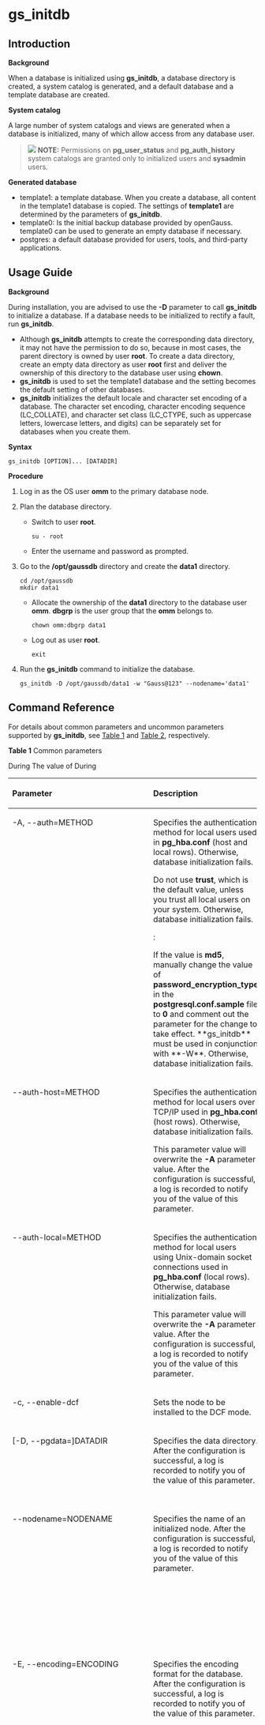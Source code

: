 # gs\_initdb<a name="ZH-CN_TOPIC_0249632240"></a>

## Introduction<a name="section7777368159"></a>

**Background**

When a database is initialized using **gs\_initdb**, a database directory is created, a system catalog is generated, and a default database and a template database are created.

**System catalog**

A large number of system catalogs and views are generated when a database is initialized, many of which allow access from any database user.

>![](public_sys-resources/icon-note.gif) **NOTE:** 
>Permissions on **pg\_user\_status** and **pg\_auth\_history** system catalogs are granted only to initialized users and **sysadmin** users.

**Generated database**

-   template1: a template database. When you create a database, all content in the template1 database is copied. The settings of **template1** are determined by the parameters of **gs\_initdb**.
-   template0: Is the initial backup database provided by openGauss. template0 can be used to generate an empty database if necessary.
-   postgres: a default database provided for users, tools, and third-party applications.

## Usage Guide <a name="section209951723181812"></a>

**Background**

During installation, you are advised to use the **-D** parameter to call **gs\_initdb** to initialize a database. If a database needs to be initialized to rectify a fault, run **gs\_initdb**.

-   Although **gs\_initdb** attempts to create the corresponding data directory, it may not have the permission to do so, because in most cases, the parent directory is owned by user **root**. To create a data directory, create an empty data directory as user **root** first and deliver the ownership of this directory to the database user using **chown**.
-   **gs\_initdb** is used to set the template1 database and the setting becomes the default setting of other databases.
-   **gs\_initdb** initializes the default locale and character set encoding of a database. The character set encoding, character encoding sequence \(LC\_COLLATE\), and character set class \(LC\_CTYPE, such as uppercase letters, lowercase letters, and digits\) can be separately set for databases when you create them.

**Syntax**

```
gs_initdb [OPTION]... [DATADIR]
```

**Procedure**

1.  Log in as the OS user **omm** to the primary database node.
2. Plan the database directory.
   - Switch to user **root**.

     ```
     su - root
     ```

   - Enter the username and password as prompted.

3.  Go to the **/opt/gaussdb** directory and create the **data1** directory.

    ```
    cd /opt/gaussdb
    mkdir data1
    ```

    - Allocate the ownership of the **data1** directory to the database user **omm**. **dbgrp** is the user group that the **omm** belongs to.

      ```
      chown omm:dbgrp data1
      ```

    - Log out as user **root**.

      ```
      exit
      ```

4.  Run the **gs\_initdb** command to initialize the database.

    ```
    gs_initdb -D /opt/gaussdb/data1 -w "Gauss@123" --nodename='data1'
    ```




## Command Reference<a name="section01341136122018"></a>

For details about common parameters and uncommon parameters supported by **gs\_initdb**, see [Table 1](#en-us_topic_0237152414_en-us_topic_0059778168_t7527cd2e8e304b64bec55dcd38b701bb) and [Table 2](#en-us_topic_0237152414_en-us_topic_0059778168_t2f464cb1775044808eceb29e25d6d37f), respectively.

**Table 1** Common parameters

<a name="zh-cn_topic_0237152414_zh-cn_topic_0059778168_t7527cd2e8e304b64bec55dcd38b701bb"></a>

<table><thead align="left"><tr id="en-us_topic_0287276015_en-us_topic_0237152414_en-us_topic_0059778168_rb04ed4dbb2024e91814fe29c62058a1e"><th class="cellrowborder" valign="top" width="23.76%" id="mcps1.2.4.1.1"><p id="en-us_topic_0287276015_en-us_topic_0237152414_en-us_topic_0059778168_abb1d0e137f344644873d231722922745"><a name="en-us_topic_0287276015_en-us_topic_0237152414_en-us_topic_0059778168_abb1d0e137f344644873d231722922745"></a><a name="en-us_topic_0287276015_en-us_topic_0237152414_en-us_topic_0059778168_abb1d0e137f344644873d231722922745"></a>Parameter</p>
</th>
<th class="cellrowborder" valign="top" width="32.6%" id="mcps1.2.4.1.2"><p id="en-us_topic_0287276015_en-us_topic_0237152414_en-us_topic_0059778168_a2a756e3c53094c5ea62729be1496108e"><a name="en-us_topic_0287276015_en-us_topic_0237152414_en-us_topic_0059778168_a2a756e3c53094c5ea62729be1496108e"></a><a name="en-us_topic_0287276015_en-us_topic_0237152414_en-us_topic_0059778168_a2a756e3c53094c5ea62729be1496108e"></a>Description</p>
</th>
<th class="cellrowborder" valign="top" width="43.64%" id="mcps1.2.4.1.3"><p id="en-us_topic_0287276015_en-us_topic_0237152414_en-us_topic_0059778168_ab80eddf3dfec41808d7b2abeeb2768f7"><a name="en-us_topic_0287276015_en-us_topic_0237152414_en-us_topic_0059778168_ab80eddf3dfec41808d7b2abeeb2768f7"></a><a name="en-us_topic_0287276015_en-us_topic_0237152414_en-us_topic_0059778168_ab80eddf3dfec41808d7b2abeeb2768f7"></a>Value Range</p>
</th>
</tr>
</thead>
<tbody><tr id="en-us_topic_0287276015_en-us_topic_0237152414_en-us_topic_0059778168_rd179fba4db404defa826417a64d12321"><td class="cellrowborder" valign="top" width="23.76%" headers="mcps1.2.4.1.1 "><p id="en-us_topic_0287276015_en-us_topic_0237152414_en-us_topic_0059778168_a3cb75dc19ee843408dc2738c6fbdacf5"><a name="en-us_topic_0287276015_en-us_topic_0237152414_en-us_topic_0059778168_a3cb75dc19ee843408dc2738c6fbdacf5"></a><a name="en-us_topic_0287276015_en-us_topic_0237152414_en-us_topic_0059778168_a3cb75dc19ee843408dc2738c6fbdacf5"></a>-A, --auth=METHOD</p>
</td>
<td class="cellrowborder" valign="top" width="32.6%" headers="mcps1.2.4.1.2 "><p id="en-us_topic_0287276015_en-us_topic_0237152414_en-us_topic_0059778168_a860229dc5c08407d8732a736dd68009a"><a name="en-us_topic_0287276015_en-us_topic_0237152414_en-us_topic_0059778168_a860229dc5c08407d8732a736dd68009a"></a><a name="en-us_topic_0287276015_en-us_topic_0237152414_en-us_topic_0059778168_a860229dc5c08407d8732a736dd68009a"></a>Specifies the authentication method for local users used in <strong>pg_hba.conf</strong> (host and local rows). Otherwise, database initialization fails.</p>
<p id="en-us_topic_0287276015_en-us_topic_0237152414_en-us_topic_0059778168_a54020ab85c9b4a19b224c6ebb322f0fd"><a name="en-us_topic_0287276015_en-us_topic_0237152414_en-us_topic_0059778168_a54020ab85c9b4a19b224c6ebb322f0fd"></a><a name="en-us_topic_0287276015_en-us_topic_0237152414_en-us_topic_0059778168_a54020ab85c9b4a19b224c6ebb322f0fd"></a>Do not use <strong>trust</strong>, which is the default value, unless you trust all local users on your system. Otherwise, database initialization fails.</p>
<p id="en-us_topic_0287276015_p17236103166"><a name="en-us_topic_0287276015_p17236103166"></a><a name="en-us_topic_0287276015_p17236103166"></a></p>
<div class="notice" id="en-us_topic_0287276015_note20723141012164"><a name="en-us_topic_0287276015_note20723141012164"></a><a name="en-us_topic_0287276015_note20723141012164"></a><span class="noticetitle">: </span><div class="noticebody"><p id="en-us_topic_0287276015_p172361051616"><a name="en-us_topic_0287276015_p172361051616"></a><a name="en-us_topic_0287276015_p172361051616"></a>If the value is <strong>md5</strong>, manually change the value of <strong>password_encryption_type</strong> in the <strong>postgresql.conf.sample</strong> file to <strong>0</strong> and comment out the parameter for the change to take effect. **gs_initdb** must be used in conjunction with **-W**. Otherwise, database initialization fails.</p>
</div></div>
<p id="en-us_topic_0287276015_p128419701615"><a name="en-us_topic_0287276015_p128419701615"></a><a name="en-us_topic_0287276015_p128419701615"></a></p>
</td>
<td class="cellrowborder" valign="top" width="43.64%" headers="mcps1.2.4.1.3 "><p id="en-us_topic_0287276015_en-us_topic_0237152414_en-us_topic_0059778168_a63ab922337dd4d04aeeccf564ba3d5c9"><a name="en-us_topic_0287276015_en-us_topic_0237152414_en-us_topic_0059778168_a63ab922337dd4d04aeeccf564ba3d5c9"></a><a name="en-us_topic_0287276015_en-us_topic_0237152414_en-us_topic_0059778168_a63ab922337dd4d04aeeccf564ba3d5c9"></a>Values of <strong id="b1989583419355"><a name="b1989583419355"></a><a name="b1989583419355"></a>METHOD</strong>:</p>
<a name="en-us_topic_0287276015_en-us_topic_0237152414_en-us_topic_0059778168_uc88578ae236a4c23901b34032feecabd"></a><a name="en-us_topic_0287276015_en-us_topic_0237152414_en-us_topic_0059778168_uc88578ae236a4c23901b34032feecabd"></a><ul id="en-us_topic_0287276015_en-us_topic_0237152414_en-us_topic_0059778168_uc88578ae236a4c23901b34032feecabd"><li><strong id="b8729203613566"><a name="b8729203613566"></a><a name="b8729203613566"></a>trust</strong></li><li><strong id="b09521439125616"><a name="b09521439125616"></a><a name="b09521439125616"></a>reject</strong></li><li><strong id="b417544019355"><a name="b417544019355"></a><a name="b417544019355"></a>md5</strong> (an insecure algorithm, used for compatibility with earlier versions)</li><li><strong id="b2761134575610"><a name="b2761134575610"></a><a name="b2761134575610"></a>sha256</strong></li><li><strong id="b8347649105611"><a name="b8347649105611"></a><a name="b8347649105611"></a>sm3</strong></li></ul>
<p id="en-us_topic_0287276015_en-us_topic_0237152414_en-us_topic_0059778168_ad4b8bf2ccd58490788bcf20d798a6b8d"><a name="en-us_topic_0287276015_en-us_topic_0237152414_en-us_topic_0059778168_ad4b8bf2ccd58490788bcf20d798a6b8d"></a><a name="en-us_topic_0287276015_en-us_topic_0237152414_en-us_topic_0059778168_ad4b8bf2ccd58490788bcf20d798a6b8d"></a>Default value: <strong id="b1816124312353"><a name="b1816124312353"></a><a name="b1816124312353"></a>trust</strong></p>
</td>
</tr>
<tr id="en-us_topic_0287276015_en-us_topic_0237152414_en-us_topic_0059778168_rf73b734c009149788c82b8aa398ac4af"><td class="cellrowborder" valign="top" width="23.76%" headers="mcps1.2.4.1.1 "><p id="en-us_topic_0287276015_en-us_topic_0237152414_en-us_topic_0059778168_af47c563f101c4cea8910db7f73abd15a"><a name="en-us_topic_0287276015_en-us_topic_0237152414_en-us_topic_0059778168_af47c563f101c4cea8910db7f73abd15a"></a><a name="en-us_topic_0287276015_en-us_topic_0237152414_en-us_topic_0059778168_af47c563f101c4cea8910db7f73abd15a"></a>--auth-host=METHOD</p>
</td>
<td class="cellrowborder" valign="top" width="32.6%" headers="mcps1.2.4.1.2 "><p id="en-us_topic_0287276015_en-us_topic_0237152414_en-us_topic_0059778168_ab7ee914f7d5b4ee2ae3788836f4a9ba2"><a name="en-us_topic_0287276015_en-us_topic_0237152414_en-us_topic_0059778168_ab7ee914f7d5b4ee2ae3788836f4a9ba2"></a><a name="en-us_topic_0287276015_en-us_topic_0237152414_en-us_topic_0059778168_ab7ee914f7d5b4ee2ae3788836f4a9ba2"></a>Specifies the authentication method for local users over TCP/IP used in <strong>pg_hba.conf</strong> (host rows). Otherwise, database initialization fails.</p>
<p id="en-us_topic_0287276015_en-us_topic_0237152414_en-us_topic_0059778168_ac3bf14491ea44e3787b2ea25eaac0aa5"><a name="en-us_topic_0287276015_en-us_topic_0237152414_en-us_topic_0059778168_ac3bf14491ea44e3787b2ea25eaac0aa5"></a><a name="en-us_topic_0287276015_en-us_topic_0237152414_en-us_topic_0059778168_ac3bf14491ea44e3787b2ea25eaac0aa5"></a>This parameter value will overwrite the <strong>-A</strong> parameter value. After the configuration is successful, a log is recorded to notify you of the value of this parameter.</p>
</td>
<td class="cellrowborder" valign="top" width="43.64%" headers="mcps1.2.4.1.3 "><p id="en-us_topic_0287276015_en-us_topic_0237152414_en-us_topic_0059778168_adf75e663ccd74766a057c833066b5ecc"><a name="en-us_topic_0287276015_en-us_topic_0237152414_en-us_topic_0059778168_adf75e663ccd74766a057c833066b5ecc"></a><a name="en-us_topic_0287276015_en-us_topic_0237152414_en-us_topic_0059778168_adf75e663ccd74766a057c833066b5ecc"></a>Values of <strong id="b13146538351"><a name="b13146538351"></a><a name="b13146538351"></a>METHOD</strong>:</p>
<a name="en-us_topic_0287276015_en-us_topic_0237152414_en-us_topic_0059778168_ua0bc882ad25b4c30889bd8beb2df1684"></a><a name="en-us_topic_0287276015_en-us_topic_0237152414_en-us_topic_0059778168_ua0bc882ad25b4c30889bd8beb2df1684"></a><ul id="en-us_topic_0287276015_en-us_topic_0237152414_en-us_topic_0059778168_ua0bc882ad25b4c30889bd8beb2df1684"><li><strong id="b4296837175619"><a name="b4296837175619"></a><a name="b4296837175619"></a>trust</strong></li><li><strong id="b2268134015617"><a name="b2268134015617"></a><a name="b2268134015617"></a>reject</strong></li><li><strong id="b014475463511"><a name="b014475463511"></a><a name="b014475463511"></a>md5</strong> (an insecure algorithm, used for compatibility with earlier versions)</li><li><strong id="b187561041135711"><a name="b187561041135711"></a><a name="b187561041135711"></a>sha256</strong></li><li><strong id="b10544194918569"><a name="b10544194918569"></a><a name="b10544194918569"></a>sm3</strong></li></ul>
<p id="en-us_topic_0287276015_en-us_topic_0237152414_en-us_topic_0059778168_abd57e40a917448c2b7edd44975429a92"><a name="en-us_topic_0287276015_en-us_topic_0237152414_en-us_topic_0059778168_abd57e40a917448c2b7edd44975429a92"></a><a name="en-us_topic_0287276015_en-us_topic_0237152414_en-us_topic_0059778168_abd57e40a917448c2b7edd44975429a92"></a>Default value: <strong id="b151018544355"><a name="b151018544355"></a><a name="b151018544355"></a>trust</strong></p>
</td>
</tr>
<tr id="en-us_topic_0287276015_en-us_topic_0237152414_en-us_topic_0059778168_r68a0e327cb7d4bc996dc484686062273"><td class="cellrowborder" valign="top" width="23.76%" headers="mcps1.2.4.1.1 "><p id="en-us_topic_0287276015_en-us_topic_0237152414_en-us_topic_0059778168_a40e2990b520b4b2f8e7844de42a774b6"><a name="en-us_topic_0287276015_en-us_topic_0237152414_en-us_topic_0059778168_a40e2990b520b4b2f8e7844de42a774b6"></a><a name="en-us_topic_0287276015_en-us_topic_0237152414_en-us_topic_0059778168_a40e2990b520b4b2f8e7844de42a774b6"></a>--auth-local=METHOD</p>
</td>
<td class="cellrowborder" valign="top" width="32.6%" headers="mcps1.2.4.1.2 "><p id="en-us_topic_0287276015_en-us_topic_0237152414_en-us_topic_0059778168_af4e8d27f91c04a82b20477d9cf1c7437"><a name="en-us_topic_0287276015_en-us_topic_0237152414_en-us_topic_0059778168_af4e8d27f91c04a82b20477d9cf1c7437"></a><a name="en-us_topic_0287276015_en-us_topic_0237152414_en-us_topic_0059778168_af4e8d27f91c04a82b20477d9cf1c7437"></a>Specifies the authentication method for local users using Unix-domain socket connections used in <strong>pg_hba.conf</strong> (local rows). Otherwise, database initialization fails.</p>
<p id="en-us_topic_0287276015_en-us_topic_0237152414_en-us_topic_0059778168_a51a82f8aca384c1cb239459acc286af3"><a name="en-us_topic_0287276015_en-us_topic_0237152414_en-us_topic_0059778168_a51a82f8aca384c1cb239459acc286af3"></a><a name="en-us_topic_0287276015_en-us_topic_0237152414_en-us_topic_0059778168_a51a82f8aca384c1cb239459acc286af3"></a>This parameter value will overwrite the <strong>-A</strong> parameter value. After the configuration is successful, a log is recorded to notify you of the value of this parameter.</p>
</td>
<td class="cellrowborder" valign="top" width="43.64%" headers="mcps1.2.4.1.3 "><p id="en-us_topic_0287276015_en-us_topic_0237152414_en-us_topic_0059778168_a66742067d6074ae1b1e4f9dcf9c991ef"><a name="en-us_topic_0287276015_en-us_topic_0237152414_en-us_topic_0059778168_a66742067d6074ae1b1e4f9dcf9c991ef"></a><a name="en-us_topic_0287276015_en-us_topic_0237152414_en-us_topic_0059778168_a66742067d6074ae1b1e4f9dcf9c991ef"></a>Values of <strong id="b168720815369"><a name="b168720815369"></a><a name="b168720815369"></a>METHOD</strong>:</p>
<a name="en-us_topic_0287276015_en-us_topic_0237152414_en-us_topic_0059778168_ua8f41201ecce4a38838612396d037513"></a><a name="en-us_topic_0287276015_en-us_topic_0237152414_en-us_topic_0059778168_ua8f41201ecce4a38838612396d037513"></a><ul id="en-us_topic_0287276015_en-us_topic_0237152414_en-us_topic_0059778168_ua8f41201ecce4a38838612396d037513"><li><strong id="b32981337125620"><a name="b32981337125620"></a><a name="b32981337125620"></a>trust</strong></li><li><strong id="b227074055614"><a name="b227074055614"></a><a name="b227074055614"></a>reject</strong></li><li><strong id="b5889148193619"><a name="b5889148193619"></a><a name="b5889148193619"></a>md5</strong> (an insecure algorithm, used for compatibility with earlier versions)</li><li><strong id="b695543612570"><a name="b695543612570"></a><a name="b695543612570"></a>sha256</strong></li><li><strong id="b85469492568"><a name="b85469492568"></a><a name="b85469492568"></a>sm3</strong></li><li><strong id="b1570101610493"><a name="b1570101610493"></a><a name="b1570101610493"></a>peer</strong> (only for the local mode)</li></ul>
<p id="en-us_topic_0287276015_en-us_topic_0237152414_en-us_topic_0059778168_en-us_topic_0058968084_p338903114578"><a name="en-us_topic_0287276015_en-us_topic_0237152414_en-us_topic_0059778168_en-us_topic_0058968084_p338903114578"></a><a name="en-us_topic_0287276015_en-us_topic_0237152414_en-us_topic_0059778168_en-us_topic_0058968084_p338903114578"></a>Default value: <strong id="b67616923615"><a name="b67616923615"></a><a name="b67616923615"></a>trust</strong></p>
</td>
</tr>
<tr id="row12539171811324"><td class="cellrowborder" valign="top" width="23.76%" headers="mcps1.2.4.1.1 "><p id="p15540141819327"><a name="p15540141819327"></a><a name="p15540141819327"></a>-c, --enable-dcf</p>
</td>
<td class="cellrowborder" valign="top" width="32.6%" headers="mcps1.2.4.1.2 "><p id="p165409187329"><a name="p165409187329"></a><a name="p165409187329"></a>Sets the node to be installed to the DCF mode.</p>
</td>
<td class="cellrowborder" valign="top" width="43.64%" headers="mcps1.2.4.1.3 "><p id="p95401218173213"><a name="p95401218173213"></a><a name="p95401218173213"></a>-</p>
</td>
</tr>
<tr id="en-us_topic_0287276015_en-us_topic_0237152414_en-us_topic_0059778168_r47ed009556a04eaf93f25efafa434b48"><td class="cellrowborder" valign="top" width="23.76%" headers="mcps1.2.4.1.1 "><p id="en-us_topic_0287276015_en-us_topic_0237152414_en-us_topic_0059778168_ad674234b3ed54669ae4422ab93b53b7f"><a name="en-us_topic_0287276015_en-us_topic_0237152414_en-us_topic_0059778168_ad674234b3ed54669ae4422ab93b53b7f"></a><a name="en-us_topic_0287276015_en-us_topic_0237152414_en-us_topic_0059778168_ad674234b3ed54669ae4422ab93b53b7f"></a>[-D, --pgdata=]DATADIR</p>
</td>
<td class="cellrowborder" valign="top" width="32.6%" headers="mcps1.2.4.1.2 "><p id="en-us_topic_0287276015_en-us_topic_0237152414_en-us_topic_0059778168_a05e68f440cd848f5b234c12269b9a336"><a name="en-us_topic_0287276015_en-us_topic_0237152414_en-us_topic_0059778168_a05e68f440cd848f5b234c12269b9a336"></a><a name="en-us_topic_0287276015_en-us_topic_0237152414_en-us_topic_0059778168_a05e68f440cd848f5b234c12269b9a336"></a>Specifies the data directory. After the configuration is successful, a log is recorded to notify you of the value of this parameter.</p>
</td>
<td class="cellrowborder" valign="top" width="43.64%" headers="mcps1.2.4.1.3 "><p id="p5957111312109"><a name="p5957111312109"></a><a name="p5957111312109"></a>Set <strong>DATADIR</strong> as required. The value cannot contain the following characters: | ; &amp; $ &lt; &gt; ` \\ ! After the configuration is successful, a log is recorded to notify you of the value of this parameter.</p>
</td>
</tr>
<tr id="en-us_topic_0287276015_row7206193362114"><td class="cellrowborder" valign="top" width="23.76%" headers="mcps1.2.4.1.1 "><p id="en-us_topic_0287276015_en-us_topic_0237152414_en-us_topic_0059778168_en-us_topic_0058968084_p163219612615"><a name="en-us_topic_0287276015_en-us_topic_0237152414_en-us_topic_0059778168_en-us_topic_0058968084_p163219612615"></a><a name="en-us_topic_0287276015_en-us_topic_0237152414_en-us_topic_0059778168_en-us_topic_0058968084_p163219612615"></a>--nodename=NODENAME</p>
</td>
<td class="cellrowborder" valign="top" width="32.6%" headers="mcps1.2.4.1.2 "><p id="en-us_topic_0287276015_en-us_topic_0237152414_en-us_topic_0059778168_afa4fd3ea63b44774b96814d9e7d5c33a"><a name="en-us_topic_0287276015_en-us_topic_0237152414_en-us_topic_0059778168_afa4fd3ea63b44774b96814d9e7d5c33a"></a><a name="en-us_topic_0287276015_en-us_topic_0237152414_en-us_topic_0059778168_afa4fd3ea63b44774b96814d9e7d5c33a"></a>Specifies the name of an initialized node. After the configuration is successful, a log is recorded to notify you of the value of this parameter.</p>
</td>
<td class="cellrowborder" valign="top" width="43.64%" headers="mcps1.2.4.1.3 "><p id="en-us_topic_0287276015_p39322419302"><a name="en-us_topic_0287276015_p39322419302"></a><a name="en-us_topic_0287276015_p39322419302"></a>The naming rules for nodes are as follows:</p>
<a name="en-us_topic_0287276015_ul0976124733118"></a><a name="en-us_topic_0287276015_ul0976124733118"></a><ul id="en-us_topic_0287276015_ul0976124733118"><li>The node name can only be lowercase letters (a-z), underscores (_), number signs (#), and digits (0-9).</li><li>The node name must start with a lowercase letter (a-z) or underscore (_). </li><li>The node name cannot be empty and can contain a maximum of 64 characters.</li></ul>
</td>
</tr>
<tr id="en-us_topic_0287276015_row1020519334218"><td class="cellrowborder" valign="top" width="23.76%" headers="mcps1.2.4.1.1 "><p id="en-us_topic_0287276015_en-us_topic_0237152414_en-us_topic_0059778168_abe6235a1ec1a41bdbe8b52c706ea8d94"><a name="en-us_topic_0287276015_en-us_topic_0237152414_en-us_topic_0059778168_abe6235a1ec1a41bdbe8b52c706ea8d94"></a><a name="en-us_topic_0287276015_en-us_topic_0237152414_en-us_topic_0059778168_abe6235a1ec1a41bdbe8b52c706ea8d94"></a>-E, --encoding=ENCODING</p>
</td>
<td class="cellrowborder" valign="top" width="32.6%" headers="mcps1.2.4.1.2 "><p id="en-us_topic_0287276015_en-us_topic_0237152414_en-us_topic_0059778168_en-us_topic_0058968084_p825108314042"><a name="en-us_topic_0287276015_en-us_topic_0237152414_en-us_topic_0059778168_en-us_topic_0058968084_p825108314042"></a><a name="en-us_topic_0287276015_en-us_topic_0237152414_en-us_topic_0059778168_en-us_topic_0058968084_p825108314042"></a>Specifies the encoding format for the database. After the configuration is successful, a log is recorded to notify you of the value of this parameter.</p>
</td>
<td class="cellrowborder" valign="top" width="43.64%" headers="mcps1.2.4.1.3 "><a name="en-us_topic_0287276015_en-us_topic_0237152414_en-us_topic_0059778168_en-us_topic_0058968084_ul47919015168"></a><a name="en-us_topic_0287276015_en-us_topic_0237152414_en-us_topic_0059778168_en-us_topic_0058968084_ul47919015168"></a><ul id="en-us_topic_0287276015_en-us_topic_0237152414_en-us_topic_0059778168_en-us_topic_0058968084_ul47919015168"><li>If this parameter is specified, the <strong id="b8771142235015"><a name="b8771142235015"></a><a name="b8771142235015"></a>--locale</strong> option must be added to specify the locale that supports the encoding format. If the <strong id="b2827305502"><a name="b2827305502"></a><a name="b2827305502"></a>--locale</strong> option is not added, the system default locale is used. If the encoding format in the system default locale is inconsistent with the encoding format specified in this parameter, the database initialization failed.</li><li>If this parameter is not specified, the encoding format of the system default locale is used. You can run the following <strong>locale</strong> commands to view the default locale and its encoding format:<pre class="screen" id="en-us_topic_0287276015_en-us_topic_0237152414_en-us_topic_0059778168_s240f6735fde74db2a6ca95d0a9624015"><a name="en-us_topic_0287276015_en-us_topic_0237152414_en-us_topic_0059778168_s240f6735fde74db2a6ca95d0a9624015"></a><a name="en-us_topic_0287276015_en-us_topic_0237152414_en-us_topic_0059778168_s240f6735fde74db2a6ca95d0a9624015"></a><span id="en-us_topic_0287276015_en-us_topic_0237152414_text493110181653"><a name="en-us_topic_0287276015_en-us_topic_0237152414_text493110181653"></a><a name="en-us_topic_0287276015_en-us_topic_0237152414_text493110181653"></a>omm</span>@linux:<font style="font-size:8pt" Face="Courier New" >~</font>&gt; locale|grep LC_CTYPE
LC_CTYPE="en_US.UTF-8"
</pre>
<p id="p18471730184413"><a name="p18471730184413"></a><a name="p18471730184413"></a><strong>UTF-8</strong> indicates the encoding format of the system default locale. Otherwise, database initialization fails.</p>
</li><li>The value cannot contain the following characters: | ; &amp; $ &lt; &gt; ` \\ !</li></ul>
</td>
</tr>
<tr id="en-us_topic_0287276015_row1220518333214"><td class="cellrowborder" valign="top" width="23.76%" headers="mcps1.2.4.1.1 "><p id="en-us_topic_0287276015_en-us_topic_0237152414_en-us_topic_0059778168_a4116cde05e05427daf2a46774bb81de8"><a name="en-us_topic_0287276015_en-us_topic_0237152414_en-us_topic_0059778168_a4116cde05e05427daf2a46774bb81de8"></a><a name="en-us_topic_0287276015_en-us_topic_0237152414_en-us_topic_0059778168_a4116cde05e05427daf2a46774bb81de8"></a>--locale=LOCALE</p>
</td>
<td class="cellrowborder" valign="top" width="32.6%" headers="mcps1.2.4.1.2 "><p id="en-us_topic_0287276015_en-us_topic_0237152414_en-us_topic_0059778168_ae62cadd0b34546d8bcc2c36dfb24ec10"><a name="en-us_topic_0287276015_en-us_topic_0237152414_en-us_topic_0059778168_ae62cadd0b34546d8bcc2c36dfb24ec10"></a><a name="en-us_topic_0287276015_en-us_topic_0237152414_en-us_topic_0059778168_ae62cadd0b34546d8bcc2c36dfb24ec10"></a>Sets the default locale for the new database. You can run the <strong>locale -a</strong> command to view available locales, for example, zh_CN.gbk. If you do not want to specify a locale, set the parameter to <strong>C</strong>. Otherwise, database initialization fails.</p>
<div class="notice" id="en-us_topic_0287276015_en-us_topic_0237152414_en-us_topic_0059778168_n68804385e7ce4f0ba5d88a03ae2e4c73"><a name="en-us_topic_0287276015_en-us_topic_0237152414_en-us_topic_0059778168_n68804385e7ce4f0ba5d88a03ae2e4c73"></a><a name="en-us_topic_0287276015_en-us_topic_0237152414_en-us_topic_0059778168_n68804385e7ce4f0ba5d88a03ae2e4c73"></a><span class="noticetitle"> NOTICE: </span><div class="noticebody"><p id="en-us_topic_0287276015_en-us_topic_0237152414_en-us_topic_0059778168_acccca55cfee647d581bdb9936e40bf31"><a name="en-us_topic_0287276015_en-us_topic_0237152414_en-us_topic_0059778168_acccca55cfee647d581bdb9936e40bf31"></a><a name="en-us_topic_0287276015_en-us_topic_0237152414_en-us_topic_0059778168_acccca55cfee647d581bdb9936e40bf31"></a>If the encoding format of the database is set, the encoding format of the user specified area must be consistent with the encoding format set by the user. Otherwise, database initialization fails.</p>
</div></div>
</td>
<td class="cellrowborder" valign="top" width="43.64%" headers="mcps1.2.4.1.3 "><p id="p36964416456"><a name="p36964416456"></a><a name="p36964416456"></a>The value cannot contain the following characters: | ; &amp; $ &lt; &gt; ` \\ ! Otherwise, database initialization fails.</p>
<p id="en-us_topic_0287276015_en-us_topic_0237152414_en-us_topic_0059778168_a803a9ebdf89c45f0a6b46a76846a93e0"><a name="en-us_topic_0287276015_en-us_topic_0237152414_en-us_topic_0059778168_a803a9ebdf89c45f0a6b46a76846a93e0"></a><a name="en-us_topic_0287276015_en-us_topic_0237152414_en-us_topic_0059778168_a803a9ebdf89c45f0a6b46a76846a93e0"></a>For example, to set the database encoding format to GBK, perform the following steps:</p>
<a name="en-us_topic_0287276015_en-us_topic_0237152414_en-us_topic_0059778168_o14641ef5676b4f6e8cf5555515076472"></a><a name="en-us_topic_0287276015_en-us_topic_0237152414_en-us_topic_0059778168_o14641ef5676b4f6e8cf5555515076472"></a><ol id="en-us_topic_0287276015_en-us_topic_0237152414_en-us_topic_0059778168_o14641ef5676b4f6e8cf5555515076472"><li>Run the <strong id="b187621010135910"><a name="b187621010135910"></a><a name="b187621010135910"></a>locale -a |grep gbk</strong> command to check the locale that supports GBK encoding:<pre class="screen" id="en-us_topic_0287276015_en-us_topic_0237152414_en-us_topic_0059778168_sde05eecf42394d6fafbef19c47e15d0d"><a name="en-us_topic_0287276015_en-us_topic_0237152414_en-us_topic_0059778168_sde05eecf42394d6fafbef19c47e15d0d"></a><a name="en-us_topic_0287276015_en-us_topic_0237152414_en-us_topic_0059778168_sde05eecf42394d6fafbef19c47e15d0d"></a><span id="en-us_topic_0287276015_en-us_topic_0237152414_text1781618203519"><a name="en-us_topic_0287276015_en-us_topic_0237152414_text1781618203519"></a><a name="en-us_topic_0287276015_en-us_topic_0237152414_text1781618203519"></a>omm</span>@linux:~>; locale -a|grep gbk
zh_CN.gbk
zh_SG.gbk
</pre>
</li><li>Add the <strong>--locale=zh_CN.gbk</strong> option when initializing the database.</li></ol>
</td>
</tr>
<tr id="en-us_topic_0287276015_row020433382114"><td class="cellrowborder" valign="top" width="23.76%" headers="mcps1.2.4.1.1 "><p id="en-us_topic_0287276015_p19550114234517"><a name="en-us_topic_0287276015_p19550114234517"></a><a name="en-us_topic_0287276015_p19550114234517"></a>--dbcompatibility=DBCOMPATIBILITY</p>
</td>
<td class="cellrowborder" valign="top" width="32.6%" headers="mcps1.2.4.1.2 "><p id="en-us_topic_0287276015_p1642510590523"><a name="en-us_topic_0287276015_p1642510590523"></a><a name="en-us_topic_0287276015_p1642510590523"></a>Specifies the compatible database type. After the configuration is successful, a log is recorded to notify you of the value of this parameter.</p>
</td>
<td class="cellrowborder" valign="top" width="43.64%" headers="mcps1.2.4.1.3 "><p id="en-us_topic_0287276015_p83741414135318"><a name="en-us_topic_0287276015_p83741414135318"></a><a name="en-us_topic_0287276015_p83741414135318"></a>Value range: A, B, C, and PG, indicating O, MY, TD and POSTGRES databases, respectively. After the configuration is successful, a log is recorded to notify you of the value of this parameter.</p>
</td>
</tr>
<tr id="en-us_topic_0287276015_row142041433132110"><td class="cellrowborder" valign="top" width="23.76%" headers="mcps1.2.4.1.1 "><p id="en-us_topic_0287276015_en-us_topic_0237152414_en-us_topic_0059778168_en-us_topic_0058968084_p296280814042"><a name="en-us_topic_0287276015_en-us_topic_0237152414_en-us_topic_0059778168_en-us_topic_0058968084_p296280814042"></a><a name="en-us_topic_0287276015_en-us_topic_0237152414_en-us_topic_0059778168_en-us_topic_0058968084_p296280814042"></a>--lc-collate=LOCALE</p>
<p id="en-us_topic_0287276015_en-us_topic_0237152414_en-us_topic_0059778168_aa94596f2af8d4c94990bf5216816300c"><a name="en-us_topic_0287276015_en-us_topic_0237152414_en-us_topic_0059778168_aa94596f2af8d4c94990bf5216816300c"></a><a name="en-us_topic_0287276015_en-us_topic_0237152414_en-us_topic_0059778168_aa94596f2af8d4c94990bf5216816300c"></a>--lc-ctype=LOCALE</p>
<p id="en-us_topic_0287276015_en-us_topic_0237152414_en-us_topic_0059778168_ad3d9c7e24fb049ffbfdb796a0cc703ae"><a name="en-us_topic_0287276015_en-us_topic_0237152414_en-us_topic_0059778168_ad3d9c7e24fb049ffbfdb796a0cc703ae"></a><a name="en-us_topic_0287276015_en-us_topic_0237152414_en-us_topic_0059778168_ad3d9c7e24fb049ffbfdb796a0cc703ae"></a>--lc-messages=LOCALE</p>
<p id="en-us_topic_0287276015_en-us_topic_0237152414_en-us_topic_0059778168_ab87e33d09c4448138e1d1827ff0b8b1a"><a name="en-us_topic_0287276015_en-us_topic_0237152414_en-us_topic_0059778168_ab87e33d09c4448138e1d1827ff0b8b1a"></a><a name="en-us_topic_0287276015_en-us_topic_0237152414_en-us_topic_0059778168_ab87e33d09c4448138e1d1827ff0b8b1a"></a>--lc-monetary=LOCALE</p>
<p id="en-us_topic_0287276015_en-us_topic_0237152414_en-us_topic_0059778168_a5d227938183a45f6b37b9d9455b9c5c6"><a name="en-us_topic_0287276015_en-us_topic_0237152414_en-us_topic_0059778168_a5d227938183a45f6b37b9d9455b9c5c6"></a><a name="en-us_topic_0287276015_en-us_topic_0237152414_en-us_topic_0059778168_a5d227938183a45f6b37b9d9455b9c5c6"></a>--lc-numeric=LOCALE</p>
<p id="en-us_topic_0287276015_en-us_topic_0237152414_en-us_topic_0059778168_a71d42f00eeb84856adc6aa9acae96847"><a name="en-us_topic_0287276015_en-us_topic_0237152414_en-us_topic_0059778168_a71d42f00eeb84856adc6aa9acae96847"></a><a name="en-us_topic_0287276015_en-us_topic_0237152414_en-us_topic_0059778168_a71d42f00eeb84856adc6aa9acae96847"></a>--lc-time=LOCALE</p>
</td>
<td class="cellrowborder" valign="top" width="32.6%" headers="mcps1.2.4.1.2 "><p id="en-us_topic_0287276015_en-us_topic_0237152414_en-us_topic_0059778168_a9da720ea69b64f35adbb2f0240905dba"><a name="en-us_topic_0287276015_en-us_topic_0237152414_en-us_topic_0059778168_a9da720ea69b64f35adbb2f0240905dba"></a><a name="en-us_topic_0287276015_en-us_topic_0237152414_en-us_topic_0059778168_a9da720ea69b64f35adbb2f0240905dba"></a>Sets the specified locale for the new database. After the configuration is successful, a log is recorded to notify you of the value of this parameter.</p>
</td>
<td class="cellrowborder" valign="top" width="43.64%" headers="mcps1.2.4.1.3 "><p id="en-us_topic_0287276015_en-us_topic_0237152414_en-us_topic_0059778168_ae044b8732e2e4ea78011b720dc1c3dda"><a name="en-us_topic_0287276015_en-us_topic_0237152414_en-us_topic_0059778168_ae044b8732e2e4ea78011b720dc1c3dda"></a><a name="en-us_topic_0287276015_en-us_topic_0237152414_en-us_topic_0059778168_ae044b8732e2e4ea78011b720dc1c3dda"></a>The values must be supported by the OS. The value cannot contain the following characters: | ; &amp $ &lt; &gt; ` \\ ! Otherwise, database initialization fails.</p>
<div class="note" id="en-us_topic_0287276015_en-us_topic_0237152414_en-us_topic_0059778168_nc48697637c684e3fbc74abf832cbcfc5"><a name="en-us_topic_0287276015_en-us_topic_0237152414_en-us_topic_0059778168_nc48697637c684e3fbc74abf832cbcfc5"></a><a name="en-us_topic_0287276015_en-us_topic_0237152414_en-us_topic_0059778168_nc48697637c684e3fbc74abf832cbcfc5"></a><span class="notetitle"> Note: </span><div class="notebody"><p id="en-us_topic_0287276015_en-us_topic_0237152414_en-us_topic_0059778168_en-us_topic_0058968084_p783479093635"><a name="en-us_topic_0287276015_en-us_topic_0237152414_en-us_topic_0059778168_en-us_topic_0058968084_p783479093635"></a><a name="en-us_topic_0287276015_en-us_topic_0237152414_en-us_topic_0059778168_en-us_topic_0058968084_p783479093635"></a>If you do not specify the <strong>--lc-collate</strong> parameter during database installation, the default parameter value is <strong>C</strong>. Otherwise, database initialization fails.</p>
</div></div>
</td>
</tr>
<tr id="en-us_topic_0287276015_row10203113372110"><td class="cellrowborder" valign="top" width="23.76%" headers="mcps1.2.4.1.1 "><p id="en-us_topic_0287276015_en-us_topic_0237152414_en-us_topic_0059778168_a61be6a616dbf499ebec62cdef807ee22"><a name="en-us_topic_0287276015_en-us_topic_0237152414_en-us_topic_0059778168_a61be6a616dbf499ebec62cdef807ee22"></a><a name="en-us_topic_0287276015_en-us_topic_0237152414_en-us_topic_0059778168_a61be6a616dbf499ebec62cdef807ee22"></a>--no-locale</p>
</td>
<td class="cellrowborder" valign="top" width="32.6%" headers="mcps1.2.4.1.2 "><p id="en-us_topic_0287276015_en-us_topic_0237152414_en-us_topic_0059778168_en-us_topic_0058968084_p93658414042"><a name="en-us_topic_0287276015_en-us_topic_0237152414_en-us_topic_0059778168_en-us_topic_0058968084_p93658414042"></a><a name="en-us_topic_0287276015_en-us_topic_0237152414_en-us_topic_0059778168_en-us_topic_0058968084_p93658414042"></a>Equivalent to <strong>--locale=C</strong>. After the configuration is successful, a log is recorded to notify you of the value of this parameter.</p>
</td>
<td class="cellrowborder" valign="top" width="43.64%" headers="mcps1.2.4.1.3 "><p id="en-us_topic_0287276015_en-us_topic_0237152414_en-us_topic_0059778168_a02154014d8804f94b02a28b77103ec89"><a name="en-us_topic_0287276015_en-us_topic_0237152414_en-us_topic_0059778168_a02154014d8804f94b02a28b77103ec89"></a><a name="en-us_topic_0287276015_en-us_topic_0237152414_en-us_topic_0059778168_a02154014d8804f94b02a28b77103ec89"></a>-</p>
</td>
</tr>
<tr id="en-us_topic_0287276015_row1202113311214"><td class="cellrowborder" valign="top" width="23.76%" headers="mcps1.2.4.1.1 "><p id="en-us_topic_0287276015_en-us_topic_0237152414_en-us_topic_0059778168_a1986cbe2b2054e9d949bd7d55ae635a5"><a name="en-us_topic_0287276015_en-us_topic_0237152414_en-us_topic_0059778168_a1986cbe2b2054e9d949bd7d55ae635a5"></a><a name="en-us_topic_0287276015_en-us_topic_0237152414_en-us_topic_0059778168_a1986cbe2b2054e9d949bd7d55ae635a5"></a>--pwfile=FILE</p>
</td>
During <td class="cellrowborder" valign="top" width="32.6%" headers="mcps1.2.4.1.2 "><p id="en-us_topic_0287276015_en-us_topic_0237152414_en-us_topic_0059778168_en-us_topic_0058968084_p670015314042"><a name="en-us_topic_0287276015_en-us_topic_0237152414_en-us_topic_0059778168_en-us_topic_0058968084_p670015314042"></a><a name="en-us_topic_0287276015_en-us_topic_0237152414_en-us_topic_0059778168_en-us_topic_0058968084_p670015314042"></a>Reads the password for the database administrator from <strong>FILE</strong> during the running of <strong>gs_initdb</strong>. The first line of the file is taken as the password. After the configuration is successful, a log is recorded to notify you of the value of this parameter.</p>
</td>
The value of <td class="cellrowborder" valign="top" width="43.64%" headers="mcps1.2.4.1.3 "><p id="en-us_topic_0287276015_en-us_topic_0237152414_en-us_topic_0059778168_ac7818172370b415c96f02f3eb914d9a1"><a name="en-us_topic_0287276015_en-us_topic_0237152414_en-us_topic_0059778168_ac7818172370b415c96f02f3eb914d9a1"></a><a name="en-us_topic_0287276015_en-us_topic_0237152414_en-us_topic_0059778168_ac7818172370b415c96f02f3eb914d9a1"></a>The format of <strong>FILE</strong> can be "a relative path+file" or "an absolute path+file". The relative path is relative to the current path. The value cannot contain the following characters: | ; &amp; $ &lt; &gt; ` \\ ! After the configuration is successful, a log is recorded to notify you of the value of this parameter.</p>
</td>
</tr>
<tr id="en-us_topic_0287276015_row7631753182119"><td class="cellrowborder" valign="top" width="23.76%" headers="mcps1.2.4.1.1 "><p id="en-us_topic_0287276015_en-us_topic_0237152414_en-us_topic_0059778168_a3764e4e4a8a9461f8573f7cf4537514d"><a name="en-us_topic_0287276015_en-us_topic_0237152414_en-us_topic_0059778168_a3764e4e4a8a9461f8573f7cf4537514d"></a><a name="en-us_topic_0287276015_en-us_topic_0237152414_en-us_topic_0059778168_a3764e4e4a8a9461f8573f7cf4537514d"></a>-T, --text-search-config=CFG</p>
</td>
<td class="cellrowborder" valign="top" width="32.6%" headers="mcps1.2.4.1.2 "><p id="en-us_topic_0287276015_en-us_topic_0237152414_en-us_topic_0059778168_ade5a330c60df4410a111730ce871e9e5"><a name="en-us_topic_0287276015_en-us_topic_0237152414_en-us_topic_0059778168_ade5a330c60df4410a111730ce871e9e5"></a><a name="en-us_topic_0287276015_en-us_topic_0237152414_en-us_topic_0059778168_ade5a330c60df4410a111730ce871e9e5"></a>Specifies the default text search mode. The value of this parameter is not verified. After the configuration is successful, a log is recorded to notify you of the value of this parameter.</p>
</td>
<td class="cellrowborder" valign="top" width="43.64%" headers="mcps1.2.4.1.3 "><p id="en-us_topic_0287276015_en-us_topic_0237152414_en-us_topic_0059778168_a23eba128a8c849039535c5d156384b1d"><a name="en-us_topic_0287276015_en-us_topic_0237152414_en-us_topic_0059778168_a23eba128a8c849039535c5d156384b1d"></a><a name="en-us_topic_0287276015_en-us_topic_0237152414_en-us_topic_0059778168_a23eba128a8c849039535c5d156384b1d"></a>Values of <strong id="b74111971410"><a name="b74111971410"></a><a name="b74111971410"></a>text-search-config</strong>:</p>
<a name="en-us_topic_0287276015_en-us_topic_0237152414_en-us_topic_0059778168_u32787aec68b74a82a8046c16faeab614"></a><a name="en-us_topic_0287276015_en-us_topic_0237152414_en-us_topic_0059778168_u32787aec68b74a82a8046c16faeab614"></a><ul id="en-us_topic_0287276015_en-us_topic_0237152414_en-us_topic_0059778168_u32787aec68b74a82a8046c16faeab614"><li><strong id="b467015815160"><a name="b467015815160"></a><a name="b467015815160"></a>english</strong>: full-text search</li><li><strong id="b1812711620116"><a name="b1812711620116"></a><a name="b1812711620116"></a>simple</strong>: common text search</li></ul>
<p id="en-us_topic_0287276015_en-us_topic_0237152414_en-us_topic_0059778168_a4e71d94acb6d439a8776a3c7f493b753"><a name="en-us_topic_0287276015_en-us_topic_0237152414_en-us_topic_0059778168_a4e71d94acb6d439a8776a3c7f493b753"></a><a name="en-us_topic_0287276015_en-us_topic_0237152414_en-us_topic_0059778168_a4e71d94acb6d439a8776a3c7f493b753"></a>Default value: <strong id="b4649518916"><a name="b4649518916"></a><a name="b4649518916"></a>simple</strong></p>
</td>
</tr>
<tr id="en-us_topic_0287276015_row163014537211"><td class="cellrowborder" valign="top" width="23.76%" headers="mcps1.2.4.1.1 "><p id="en-us_topic_0287276015_en-us_topic_0237152414_en-us_topic_0059778168_a863106d2c4154ecfb12f4bf35d8b6d31"><a name="en-us_topic_0287276015_en-us_topic_0237152414_en-us_topic_0059778168_a863106d2c4154ecfb12f4bf35d8b6d31"></a><a name="en-us_topic_0287276015_en-us_topic_0237152414_en-us_topic_0059778168_a863106d2c4154ecfb12f4bf35d8b6d31"></a>-U, --username=NAME</p>
</td>
<td class="cellrowborder" valign="top" width="32.6%" headers="mcps1.2.4.1.2 "><p id="en-us_topic_0287276015_en-us_topic_0237152414_en-us_topic_0059778168_a0fa722e5a044454fb85f37064f7daed8"><a name="en-us_topic_0287276015_en-us_topic_0237152414_en-us_topic_0059778168_a0fa722e5a044454fb85f37064f7daed8"></a><a name="en-us_topic_0287276015_en-us_topic_0237152414_en-us_topic_0059778168_a0fa722e5a044454fb85f37064f7daed8"></a>Selects the username of the database administrator. After the configuration is successful, a log is recorded to notify you of the value of this parameter.</p>
</td>
<td class="cellrowborder" valign="top" width="43.64%" headers="mcps1.2.4.1.3 "><p id="en-us_topic_0287276015_en-us_topic_0237152414_en-us_topic_0059778168_ab72d990d68c049388be0cb39b489de4c"><a name="en-us_topic_0287276015_en-us_topic_0237152414_en-us_topic_0059778168_ab72d990d68c049388be0cb39b489de4c"></a><a name="en-us_topic_0287276015_en-us_topic_0237152414_en-us_topic_0059778168_ab72d990d68c049388be0cb39b489de4c"></a>Value range: normal database users The value cannot contain the following characters: | ; &amp; $ &lt; &gt; ` \\ ! Otherwise, database initialization fails.</p>
<p id="en-us_topic_0287276015_en-us_topic_0237152414_en-us_topic_0059778168_a371879078a194a3c97ac3b9f7e1901f1"><a name="en-us_topic_0287276015_en-us_topic_0237152414_en-us_topic_0059778168_a371879078a194a3c97ac3b9f7e1901f1"></a><a name="en-us_topic_0287276015_en-us_topic_0237152414_en-us_topic_0059778168_a371879078a194a3c97ac3b9f7e1901f1"></a>Default value: OS user who runs gs_initdb. After the configuration is successful, a log is recorded to notify you of the value of this parameter.</p>
</td>
</tr>
<tr id="en-us_topic_0287276015_row10630653182111"><td class="cellrowborder" valign="top" width="23.76%" headers="mcps1.2.4.1.1 "><p id="en-us_topic_0287276015_en-us_topic_0237152414_en-us_topic_0059778168_a9330b3666ebc49779fda7208430ef86e"><a name="en-us_topic_0287276015_en-us_topic_0237152414_en-us_topic_0059778168_a9330b3666ebc49779fda7208430ef86e"></a><a name="en-us_topic_0287276015_en-us_topic_0237152414_en-us_topic_0059778168_a9330b3666ebc49779fda7208430ef86e"></a>-W, --pwprompt</p>
</td>
During <td class="cellrowborder" valign="top" width="32.6%" headers="mcps1.2.4.1.2 "><p id="en-us_topic_0287276015_en-us_topic_0237152414_en-us_topic_0059778168_a07c8842a8b014b60a7ee59bd5c00e083"><a name="en-us_topic_0287276015_en-us_topic_0237152414_en-us_topic_0059778168_a07c8842a8b014b60a7ee59bd5c00e083"></a><a name="en-us_topic_0287276015_en-us_topic_0237152414_en-us_topic_0059778168_a07c8842a8b014b60a7ee59bd5c00e083"></a>Prompts users to enter the password of the database administrator during the running of gs_initdb. After the configuration is successful, a log is recorded to notify you of the value of this parameter.</p>
</td>
<td class="cellrowborder" valign="top" width="43.64%" headers="mcps1.2.4.1.3 "><p id="en-us_topic_0287276015_en-us_topic_0237152414_en-us_topic_0059778168_a8bc2e6e444c94ee28ccf7fc7ef579234"><a name="en-us_topic_0287276015_en-us_topic_0237152414_en-us_topic_0059778168_a8bc2e6e444c94ee28ccf7fc7ef579234"></a><a name="en-us_topic_0287276015_en-us_topic_0237152414_en-us_topic_0059778168_a8bc2e6e444c94ee28ccf7fc7ef579234"></a>-</p>
</td>
</tr>
<tr id="en-us_topic_0287276015_row16309536215"><td class="cellrowborder" valign="top" width="23.76%" headers="mcps1.2.4.1.1 "><p id="en-us_topic_0287276015_en-us_topic_0237152414_en-us_topic_0059778168_a531d28a82e5b42fda7427067e7a269e1"><a name="en-us_topic_0287276015_en-us_topic_0237152414_en-us_topic_0059778168_a531d28a82e5b42fda7427067e7a269e1"></a><a name="en-us_topic_0287276015_en-us_topic_0237152414_en-us_topic_0059778168_a531d28a82e5b42fda7427067e7a269e1"></a>-w, --pwpasswd=PASSWD</p>
</td>
<td class="cellrowborder" valign="top" width="32.6%" headers="mcps1.2.4.1.2 "><p id="en-us_topic_0287276015_en-us_topic_0237152414_en-us_topic_0059778168_a9036f008e6b2417ab4fd693d1afd5281"><a name="en-us_topic_0287276015_en-us_topic_0237152414_en-us_topic_0059778168_a9036f008e6b2417ab4fd693d1afd5281"></a><a name="en-us_topic_0287276015_en-us_topic_0237152414_en-us_topic_0059778168_a9036f008e6b2417ab4fd693d1afd5281"></a>Specifies the password of the database administrator by running commands during the running of gs_initdb instead of interactive input. After the configuration is successful, a log is recorded to notify you of the value of this parameter.</p>
</td>
<td class="cellrowborder" valign="top" width="43.64%" headers="mcps1.2.4.1.3 "><p id="en-us_topic_0287276015_en-us_topic_0237152414_en-us_topic_0059778168_a166374baf1b9417fa4d889f2b9e7b3ff"><a name="en-us_topic_0287276015_en-us_topic_0237152414_en-us_topic_0059778168_a166374baf1b9417fa4d889f2b9e7b3ff"></a><a name="en-us_topic_0287276015_en-us_topic_0237152414_en-us_topic_0059778168_a166374baf1b9417fa4d889f2b9e7b3ff"></a>The password must meet the following complexity requirements:</p>
<a name="en-us_topic_0287276015_en-us_topic_0237152414_en-us_topic_0059778168_u5cf6c2fab0884e6db33705a8b1517dba"></a><a name="en-us_topic_0287276015_en-us_topic_0237152414_en-us_topic_0059778168_u5cf6c2fab0884e6db33705a8b1517dba"></a><ul id="en-us_topic_0287276015_en-us_topic_0237152414_en-us_topic_0059778168_u5cf6c2fab0884e6db33705a8b1517dba"><li>Contain at least eight characters.</li><li>Cannot be the same as the username, the current password (ALTER), or the current password in an inverted sequence.</li><li>Contain at least three of the following: uppercase characters, lowercase characters, digits, and special characters (limited to ~!@#$%^&*()-_=+\|[{}];:,<.>/?).</li></ul>
</td>
</tr>
<tr id="en-us_topic_0287276015_row16291853162117"><td class="cellrowborder" valign="top" width="23.76%" headers="mcps1.2.4.1.1 "><p id="en-us_topic_0287276015_en-us_topic_0237152414_en-us_topic_0059778168_afaf2c98348cc4a5591a2884a984183ce"><a name="en-us_topic_0287276015_en-us_topic_0237152414_en-us_topic_0059778168_afaf2c98348cc4a5591a2884a984183ce"></a><a name="en-us_topic_0287276015_en-us_topic_0237152414_en-us_topic_0059778168_afaf2c98348cc4a5591a2884a984183ce"></a>-C, --enpwdfiledir=DIR</p>
</td>
<td class="cellrowborder" valign="top" width="32.6%" headers="mcps1.2.4.1.2 "><p id="en-us_topic_0287276015_en-us_topic_0237152414_en-us_topic_0059778168_ae6b0a4366ce6473d93856ed2bb2c330d"><a name="en-us_topic_0287276015_en-us_topic_0237152414_en-us_topic_0059778168_ae6b0a4366ce6473d93856ed2bb2c330d"></a><a name="en-us_topic_0287276015_en-us_topic_0237152414_en-us_topic_0059778168_ae6b0a4366ce6473d93856ed2bb2c330d"></a>Specifies the directory where the password encrypted is located, using the AES128 encryption algorithm during the running of <strong id="b54941438214"><a name="b54941438214"></a><a name="b54941438214"></a>gs_initdb</strong>. <strong id="b107821098212"><a name="b107821098212"></a><a name="b107821098212"></a>gs_initdb</strong> decrypts the password file in this directory and performs the password complexity check on the decrypted password. The password is used as the user's password if the check passes.</p>
<div class="note" id="en-us_topic_0287276015_en-us_topic_0237152414_en-us_topic_0059778168_n96825782fffe451a8e266c4642f5c5ab"><a name="en-us_topic_0287276015_en-us_topic_0237152414_en-us_topic_0059778168_n96825782fffe451a8e266c4642f5c5ab"></a><a name="en-us_topic_0287276015_en-us_topic_0237152414_en-us_topic_0059778168_n96825782fffe451a8e266c4642f5c5ab"></a><span class="notetitle"> Note: </span><div class="notebody"><a name="en-us_topic_0287276015_en-us_topic_0237152414_en-us_topic_0059778168_ue1d74eb6d6544f5a87095ffe467c3893"></a><a name="en-us_topic_0287276015_en-us_topic_0237152414_en-us_topic_0059778168_ue1d74eb6d6544f5a87095ffe467c3893"></a><ul id="en-us_topic_0287276015_en-us_topic_0237152414_en-us_topic_0059778168_ue1d74eb6d6544f5a87095ffe467c3893"><li>The decrypted password file must use gs_guc to generate <strong>gs_guc encrypt -K Gauss@123 -D Dir</strong>. </li><li>If multiple <strong>-w</strong> and <strong>-C</strong> parameters are specified, gs_initdb regards the last <strong>-w</strong> or <strong>-C</strong> parameter as the user's requirement (entering a plaintext password or a password encrypted using AES128).</li></ul>
</div></div>
</td>
<td class="cellrowborder" valign="top" width="43.64%" headers="mcps1.2.4.1.3 "><p id="p186368604614"><a name="p186368604614"></a><a name="p186368604614"></a>The value cannot contain the following characters: | ; &amp; $ &lt; &gt; ` \\ ! After the configuration is successful, a log is recorded to notify you of the value of this parameter.</p>
</td>
</tr>
<tr id="en-us_topic_0287276015_row4629125315216"><td class="cellrowborder" valign="top" width="23.76%" headers="mcps1.2.4.1.1 "><p id="en-us_topic_0287276015_en-us_topic_0237152414_en-us_topic_0059778168_a3a039c42f6cc4b9f950bcb1f0f37fcd6"><a name="en-us_topic_0287276015_en-us_topic_0237152414_en-us_topic_0059778168_a3a039c42f6cc4b9f950bcb1f0f37fcd6"></a><a name="en-us_topic_0287276015_en-us_topic_0237152414_en-us_topic_0059778168_a3a039c42f6cc4b9f950bcb1f0f37fcd6"></a>-X, --xlogdir=XLOGDIR</p>
</td>
<td class="cellrowborder" valign="top" width="32.6%" headers="mcps1.2.4.1.2 "><p id="en-us_topic_0287276015_en-us_topic_0237152414_en-us_topic_0059778168_a006d0d95e29748c592fdd4cd2d275db7"><a name="en-us_topic_0287276015_en-us_topic_0237152414_en-us_topic_0059778168_a006d0d95e29748c592fdd4cd2d275db7"></a><a name="en-us_topic_0287276015_en-us_topic_0237152414_en-us_topic_0059778168_a006d0d95e29748c592fdd4cd2d275db7"></a>Specifies the directory where the transaction logs are stored. Otherwise, database initialization fails.</p>
<p id="en-us_topic_0287276015_en-us_topic_0237152414_en-us_topic_0059778168_aa7f9aced4b4f49529a06901c7baa05ba"><a name="en-us_topic_0287276015_en-us_topic_0237152414_en-us_topic_0059778168_aa7f9aced4b4f49529a06901c7baa05ba"></a><a name="en-us_topic_0287276015_en-us_topic_0237152414_en-us_topic_0059778168_aa7f9aced4b4f49529a06901c7baa05ba"></a>The directory must be a directory where an openGauss user has the read and write permissions. After the configuration is successful, a log is recorded to notify you of the value of this parameter.</p>
</td>
<td class="cellrowborder" valign="top" width="43.64%" headers="mcps1.2.4.1.3 "><p id="en-us_topic_0287276015_en-us_topic_0237152414_en-us_topic_0059778168_ad84c6e72a8014e17b4fc637e4744fcb0"><a name="en-us_topic_0287276015_en-us_topic_0237152414_en-us_topic_0059778168_ad84c6e72a8014e17b4fc637e4744fcb0"></a><a name="en-us_topic_0287276015_en-us_topic_0237152414_en-us_topic_0059778168_ad84c6e72a8014e17b4fc637e4744fcb0"></a>The value must be an absolute path. The value cannot contain the following characters: | ; &amp; $ &lt; &gt; ` \\ ! After the configuration is successful, a log is recorded to notify you of the value of this parameter.</p>
</td>
</tr>
<tr id="en-us_topic_0287276015_row18628253172119"><td class="cellrowborder" valign="top" width="23.76%" headers="mcps1.2.4.1.1 "><p id="en-us_topic_0287276015_en-us_topic_0237152414_en-us_topic_0059778168_adb3b9f7b61294101b39eedd21feef973"><a name="en-us_topic_0287276015_en-us_topic_0237152414_en-us_topic_0059778168_adb3b9f7b61294101b39eedd21feef973"></a><a name="en-us_topic_0287276015_en-us_topic_0237152414_en-us_topic_0059778168_adb3b9f7b61294101b39eedd21feef973"></a>-S, --security</p>
</td>
<td class="cellrowborder" valign="top" width="32.6%" headers="mcps1.2.4.1.2 "><p id="en-us_topic_0287276015_en-us_topic_0237152414_en-us_topic_0059778168_a941fc47a24bf41ed93d91a2fc8fe28c9"><a name="en-us_topic_0287276015_en-us_topic_0237152414_en-us_topic_0059778168_a941fc47a24bf41ed93d91a2fc8fe28c9"></a><a name="en-us_topic_0287276015_en-us_topic_0237152414_en-us_topic_0059778168_a941fc47a24bf41ed93d91a2fc8fe28c9"></a>Initializes a database in a secure mode. After the configuration is successful, a log is recorded to notify you of the value of this parameter.</p>
</td>
<td class="cellrowborder" valign="top" width="43.64%" headers="mcps1.2.4.1.3 "><p id="en-us_topic_0287276015_en-us_topic_0237152414_en-us_topic_0059778168_a6ef9874c80974ce3953e2aa1db0a0efb"><a name="en-us_topic_0287276015_en-us_topic_0237152414_en-us_topic_0059778168_a6ef9874c80974ce3953e2aa1db0a0efb"></a><a name="en-us_topic_0287276015_en-us_topic_0237152414_en-us_topic_0059778168_a6ef9874c80974ce3953e2aa1db0a0efb"></a>After the database is initialized using <strong>-S</strong>, the created database user permissions are restricted, and the public schema permission cannot be used any more by default. After the configuration is successful, a log is recorded to notify you of the value of this parameter.</p>
</td>
</tr>
</tbody>
</table>





**Table 2** Uncommon parameters

<a name="zh-cn_topic_0237152414_zh-cn_topic_0059778168_t2f464cb1775044808eceb29e25d6d37f"></a>
<table><thead align="left"><tr id="en-us_topic_0287276015_en-us_topic_0237152414_en-us_topic_0059778168_rcdce44e401504e7fbc3d46375a8bdfcf"><th class="cellrowborder" valign="top" width="15.939999999999998%" id="mcps1.2.4.1.1"><p id="en-us_topic_0287276015_en-us_topic_0237152414_en-us_topic_0059778168_a56f44abb258a4286be24bb7b628afece"><a name="en-us_topic_0287276015_en-us_topic_0237152414_en-us_topic_0059778168_a56f44abb258a4286be24bb7b628afece"></a><a name="en-us_topic_0287276015_en-us_topic_0237152414_en-us_topic_0059778168_a56f44abb258a4286be24bb7b628afece"></a>Parameter</p>
</th>
<th class="cellrowborder" valign="top" width="60.940000000000005%" id="mcps1.2.4.1.2"><p id="en-us_topic_0287276015_en-us_topic_0237152414_en-us_topic_0059778168_a08ee6c1b36b24ef98584c3fa2926fe19"><a name="en-us_topic_0287276015_en-us_topic_0237152414_en-us_topic_0059778168_a08ee6c1b36b24ef98584c3fa2926fe19"></a><a name="en-us_topic_0287276015_en-us_topic_0237152414_en-us_topic_0059778168_a08ee6c1b36b24ef98584c3fa2926fe19"></a>Description</p>
</th>
<th class="cellrowborder" valign="top" width="23.119999999999997%" id="mcps1.2.4.1.3"><p id="en-us_topic_0287276015_en-us_topic_0237152414_en-us_topic_0059778168_en-us_topic_0058968084_p510352201451"><a name="en-us_topic_0287276015_en-us_topic_0237152414_en-us_topic_0059778168_en-us_topic_0058968084_p510352201451"></a><a name="en-us_topic_0287276015_en-us_topic_0237152414_en-us_topic_0059778168_en-us_topic_0058968084_p510352201451"></a>Value Range</p>
</th>
</tr>
</thead>
<tbody><tr id="en-us_topic_0287276015_en-us_topic_0237152414_en-us_topic_0059778168_r20e8aa016e00498e8cdd78cb91ae1259"><td class="cellrowborder" valign="top" width="15.939999999999998%" headers="mcps1.2.4.1.1 "><p id="en-us_topic_0287276015_en-us_topic_0237152414_en-us_topic_0059778168_a08696e88c5504abeb747084aa8a014e5"><a name="en-us_topic_0287276015_en-us_topic_0237152414_en-us_topic_0059778168_a08696e88c5504abeb747084aa8a014e5"></a><a name="en-us_topic_0287276015_en-us_topic_0237152414_en-us_topic_0059778168_a08696e88c5504abeb747084aa8a014e5"></a>-d, --debug</p>
</td>
<td class="cellrowborder" valign="top" width="60.940000000000005%" headers="mcps1.2.4.1.2 "><p id="en-us_topic_0287276015_en-us_topic_0237152414_en-us_topic_0059778168_a20acb965470a4011b6a112fba8fdd554"><a name="en-us_topic_0287276015_en-us_topic_0237152414_en-us_topic_0059778168_a20acb965470a4011b6a112fba8fdd554"></a><a name="en-us_topic_0287276015_en-us_topic_0237152414_en-us_topic_0059778168_a20acb965470a4011b6a112fba8fdd554"></a>Prints debugging output from the bootstrap backend. The bootstrap backend is used by gs_initdb to create system catalogs. After the configuration is successful, a log is recorded to notify you of the value of this parameter.</p>
</td>
<td class="cellrowborder" valign="top" width="23.119999999999997%" headers="mcps1.2.4.1.3 "><p id="en-us_topic_0287276015_en-us_topic_0237152414_en-us_topic_0059778168_aab224892323541ebb37429a325f72ae3"><a name="en-us_topic_0287276015_en-us_topic_0237152414_en-us_topic_0059778168_aab224892323541ebb37429a325f72ae3"></a><a name="en-us_topic_0287276015_en-us_topic_0237152414_en-us_topic_0059778168_aab224892323541ebb37429a325f72ae3"></a>-</p>
</td>
</tr>
<tr id="en-us_topic_0287276015_en-us_topic_0237152414_en-us_topic_0059778168_rb3cc8dfb4ef147789b26c7bedc388ff1"><td class="cellrowborder" valign="top" width="15.939999999999998%" headers="mcps1.2.4.1.1 "><p id="en-us_topic_0287276015_en-us_topic_0237152414_en-us_topic_0059778168_en-us_topic_0058968084_p754280414042"><a name="en-us_topic_0287276015_en-us_topic_0237152414_en-us_topic_0059778168_en-us_topic_0058968084_p754280414042"></a><a name="en-us_topic_0287276015_en-us_topic_0237152414_en-us_topic_0059778168_en-us_topic_0058968084_p754280414042"></a>-L DIRECTORY</p>
</td>
<td class="cellrowborder" valign="top" width="60.940000000000005%" headers="mcps1.2.4.1.2 "><p id="en-us_topic_0287276015_en-us_topic_0237152414_en-us_topic_0059778168_en-us_topic_0058968084_p698742114042"><a name="en-us_topic_0287276015_en-us_topic_0237152414_en-us_topic_0059778168_en-us_topic_0058968084_p698742114042"></a><a name="en-us_topic_0287276015_en-us_topic_0237152414_en-us_topic_0059778168_en-us_topic_0058968084_p698742114042"></a>Specifies the input file path where the database is initialized using <strong id="b23452423217"><a name="b23452423217"></a><a name="b23452423217"></a>gs_initdb</strong>. This is unnecessary. You will be told if you need to specify their location explicitly. This parameter is used to create a database with specified configuration information. You are advised to copy all subdirectories and files related to startup in the <strong id="b1754713514219"><a name="b1754713514219"></a><a name="b1754713514219"></a>share/postgresql</strong> directory to avoid impact of other factors.</p>
</td>
<td class="cellrowborder" valign="top" width="23.119999999999997%" headers="mcps1.2.4.1.3 "><p id="en-us_topic_0287276015_en-us_topic_0237152414_en-us_topic_0059778168_a1a814991f59347708f713aed46a2de69"><a name="en-us_topic_0287276015_en-us_topic_0237152414_en-us_topic_0059778168_a1a814991f59347708f713aed46a2de69"></a><a name="en-us_topic_0287276015_en-us_topic_0237152414_en-us_topic_0059778168_a1a814991f59347708f713aed46a2de69"></a>Path of input files required by the initialized database. The value cannot contain the following characters: | ; &amp; $ &lt; &gt; ` \\ ! After the configuration is successful, a log is recorded to notify you of the value of this parameter.</p>
</td>
</tr>
<tr id="en-us_topic_0287276015_en-us_topic_0237152414_en-us_topic_0059778168_r9fd94d4eea5a4fffbe84f595c06ce3e9"><td class="cellrowborder" valign="top" width="15.939999999999998%" headers="mcps1.2.4.1.1 "><p id="en-us_topic_0287276015_en-us_topic_0237152414_en-us_topic_0059778168_af0f24cb7bf5b4f1fa1ba5f81fdf53fa2"><a name="en-us_topic_0287276015_en-us_topic_0237152414_en-us_topic_0059778168_af0f24cb7bf5b4f1fa1ba5f81fdf53fa2"></a><a name="en-us_topic_0287276015_en-us_topic_0237152414_en-us_topic_0059778168_af0f24cb7bf5b4f1fa1ba5f81fdf53fa2"></a>-n, --noclean</p>
</td>
<td class="cellrowborder" valign="top" width="60.940000000000005%" headers="mcps1.2.4.1.2 "><p id="en-us_topic_0287276015_en-us_topic_0237152414_en-us_topic_0059778168_a6e425272494742d5a19f77d99bf796b2"><a name="en-us_topic_0287276015_en-us_topic_0237152414_en-us_topic_0059778168_a6e425272494742d5a19f77d99bf796b2"></a><a name="en-us_topic_0287276015_en-us_topic_0237152414_en-us_topic_0059778168_a6e425272494742d5a19f77d99bf796b2"></a>If this parameter is not specified and gs_initdb determines that an error prevents it from creating a database, it removes any files it might have created before discovering that it cannot finish the job. This option inhibits tidying-up and is useful for debugging. After the configuration is successful, a log is recorded to notify you of the value of this parameter.</p>
</td>
<td class="cellrowborder" valign="top" width="23.119999999999997%" headers="mcps1.2.4.1.3 "><p id="en-us_topic_0287276015_en-us_topic_0237152414_en-us_topic_0059778168_a6812e35ed982480493c851dadf1d4e2e"><a name="en-us_topic_0287276015_en-us_topic_0237152414_en-us_topic_0059778168_a6812e35ed982480493c851dadf1d4e2e"></a><a name="en-us_topic_0287276015_en-us_topic_0237152414_en-us_topic_0059778168_a6812e35ed982480493c851dadf1d4e2e"></a>-</p>
</td>
</tr>
<tr id="en-us_topic_0287276015_en-us_topic_0237152414_en-us_topic_0059778168_ra211d54b4ac3434eb653905797bace22"><td class="cellrowborder" valign="top" width="15.939999999999998%" headers="mcps1.2.4.1.1 "><p id="en-us_topic_0287276015_en-us_topic_0237152414_en-us_topic_0059778168_ab4b1d602d8e64fa7935cc69bdefd63dc"><a name="en-us_topic_0287276015_en-us_topic_0237152414_en-us_topic_0059778168_ab4b1d602d8e64fa7935cc69bdefd63dc"></a><a name="en-us_topic_0287276015_en-us_topic_0237152414_en-us_topic_0059778168_ab4b1d602d8e64fa7935cc69bdefd63dc"></a>-s, --show</p>
</td>
<td class="cellrowborder" valign="top" width="60.940000000000005%" headers="mcps1.2.4.1.2 "><p id="en-us_topic_0287276015_en-us_topic_0237152414_en-us_topic_0059778168_a5011243f8d344adc983426a76fe5c054"><a name="en-us_topic_0287276015_en-us_topic_0237152414_en-us_topic_0059778168_a5011243f8d344adc983426a76fe5c054"></a><a name="en-us_topic_0287276015_en-us_topic_0237152414_en-us_topic_0059778168_a5011243f8d344adc983426a76fe5c054"></a>Displays internal settings. After the configuration is successful, a log is recorded to notify you of the value of this parameter.</p>
</td>
<td class="cellrowborder" valign="top" width="23.119999999999997%" headers="mcps1.2.4.1.3 "><p id="en-us_topic_0287276015_en-us_topic_0237152414_en-us_topic_0059778168_adb419280469547c786f06333a1d3f20a"><a name="en-us_topic_0287276015_en-us_topic_0237152414_en-us_topic_0059778168_adb419280469547c786f06333a1d3f20a"></a><a name="en-us_topic_0287276015_en-us_topic_0237152414_en-us_topic_0059778168_adb419280469547c786f06333a1d3f20a"></a>-</p>
</td>
</tr>
<tr id="row5351111014018"><td class="cellrowborder" valign="top" width="15.939999999999998%" headers="mcps1.2.4.1.1 "><p id="p133518103016"><a name="p133518103016"></a><a name="p133518103016"></a>-H, --host-ip</p>
</td>
<td class="cellrowborder" valign="top" width="60.940000000000005%" headers="mcps1.2.4.1.2 "><p id="p113512103016"><a name="p113512103016"></a><a name="p113512103016"></a>Initializes the openGauss node <strong>node_host</strong>. After the configuration is successful, a log is recorded to notify you of the value of this parameter.</p>
</td>
<td class="cellrowborder" valign="top" width="23.119999999999997" headers="mcps1.2.4.1.3 "><p id="p1397291616461"><a name="p1397291616461"></a><a name="p1397291616461"></a>The value cannot contain the following characters: | ; &amp; $ &lt; &gt; ` \\ ! After the configuration is successful, a log is recorded to notify you of the value of this parameter.</p>
</td>
</tr>
<tr id="en-us_topic_0287276015_en-us_topic_0237152414_en-us_topic_0059778168_re847d900ac2c4d18b1a81472b956cc0d"><td class="cellrowborder" valign="top" width="15.939999999999998%" headers="mcps1.2.4.1.1 "><p id="en-us_topic_0287276015_en-us_topic_0237152414_en-us_topic_0059778168_en-us_topic_0058968084_p938216814042"><a name="en-us_topic_0287276015_en-us_topic_0237152414_en-us_topic_0059778168_en-us_topic_0058968084_p938216814042"></a><a name="en-us_topic_0287276015_en-us_topic_0237152414_en-us_topic_0059778168_en-us_topic_0058968084_p938216814042"></a>-V, --version</p>
</td>
<td class="cellrowborder" valign="top" width="60.940000000000005%" headers="mcps1.2.4.1.2 "><p id="en-us_topic_0287276015_en-us_topic_0237152414_en-us_topic_0059778168_a9f3d5f19499c4294915ffd31b51d521a"><a name="en-us_topic_0287276015_en-us_topic_0237152414_en-us_topic_0059778168_a9f3d5f19499c4294915ffd31b51d521a"></a><a name="en-us_topic_0287276015_en-us_topic_0237152414_en-us_topic_0059778168_a9f3d5f19499c4294915ffd31b51d521a"></a>Prints the gs_initdb version and exits. After the configuration is successful, a log is recorded to notify you of the value of this parameter.</p>
</td>
<td class="cellrowborder" valign="top" width="23.119999999999997%" headers="mcps1.2.4.1.3 "><p id="en-us_topic_0287276015_en-us_topic_0237152414_en-us_topic_0059778168_a447b6665afb94838805a0fb78226994a"><a name="en-us_topic_0287276015_en-us_topic_0237152414_en-us_topic_0059778168_a447b6665afb94838805a0fb78226994a"></a><a name="en-us_topic_0287276015_en-us_topic_0237152414_en-us_topic_0059778168_a447b6665afb94838805a0fb78226994a"></a>-</p>
</td>
</tr>
<tr id="en-us_topic_0287276015_en-us_topic_0237152414_en-us_topic_0059778168_r61b79064dcd94ee5af8f108de8b4b284"><td class="cellrowborder" valign="top" width="15.939999999999998%" headers="mcps1.2.4.1.1 "><p id="en-us_topic_0287276015_en-us_topic_0237152414_en-us_topic_0059778168_af7a8724ee2da49998933039cbd96bf6d"><a name="en-us_topic_0287276015_en-us_topic_0237152414_en-us_topic_0059778168_af7a8724ee2da49998933039cbd96bf6d"></a><a name="en-us_topic_0287276015_en-us_topic_0237152414_en-us_topic_0059778168_af7a8724ee2da49998933039cbd96bf6d"></a>-?, --help</p>
</td>
<td class="cellrowborder" valign="top" width="60.940000000000005%" headers="mcps1.2.4.1.2 "><p id="en-us_topic_0287276015_en-us_topic_0237152414_en-us_topic_0059778168_afe016a5c969f40588960864b14bef101"><a name="en-us_topic_0287276015_en-us_topic_0237152414_en-us_topic_0059778168_afe016a5c969f40588960864b14bef101"></a><a name="en-us_topic_0287276015_en-us_topic_0237152414_en-us_topic_0059778168_afe016a5c969f40588960864b14bef101"></a>Displays help about gs_initdb command line parameters and exits. After the configuration is successful, a log is recorded to notify you of the value of this parameter.</p>
</td>
<td class="cellrowborder" valign="top" width="23.119999999999997%" headers="mcps1.2.4.1.3 "><p id="en-us_topic_0287276015_en-us_topic_0237152414_en-us_topic_0059778168_acd137c3708c44ec7b5aa19addfc1b627"><a name="en-us_topic_0287276015_en-us_topic_0237152414_en-us_topic_0059778168_acd137c3708c44ec7b5aa19addfc1b627"></a><a name="en-us_topic_0287276015_en-us_topic_0237152414_en-us_topic_0059778168_acd137c3708c44ec7b5aa19addfc1b627"></a>-</p>
</td>
</tr>
</tbody>
</table>

**Table 3** Primary/Standby shared storage parameters

<table><thead align="left"><tr id="row3652951153118"><th class="cellrowborder" valign="top" width="15.939999999999998%" id="mcps1.2.4.1.1"><p id="p765225114311"><a name="p765225114311"></a><a name="p765225114311"></a>Parameter</p>
</th>
<th class="cellrowborder" valign="top" width="60.89%" id="mcps1.2.4.1.2"><p id="p14652205103114"><a name="p14652205103114"></a><a name="p14652205103114"></a>Description</p>
</th>
<th class="cellrowborder" valign="top" width="23.169999999999998%" id="mcps1.2.4.1.3"><p id="p20652251173120"><a name="p20652251173120"></a><a name="p20652251173120"></a>Value Range</p>
</th>
</tr>
</thead>
<tbody><tr id="row176521551193111"><td class="cellrowborder" valign="top" width="15.939999999999998%" headers="mcps1.2.4.1.1 "><p id="p7652551123112"><a name="p7652551123112"></a><a name="p7652551123112"></a>--I</p>
</td>
<td class="cellrowborder" valign="top" width="60.89%" headers="mcps1.2.4.1.2 "><p id="p465245173114"><a name="p465245173114"></a><a name="p465245173114"></a>Specifies the node ID to initialize the shared storage parameter <strong>ss_instance_id</strong>.</p>
</td>
<td class="cellrowborder" valign="top" width="23.169999999999998%" headers="mcps1.2.4.1.3 "><p id="p106523513313"><a name="p106523513313"></a><a name="p106523513313"></a>[0-63]. The value must start from 0.</p>
</td>
</tr>
<tr id="row265245116311"><td class="cellrowborder" valign="top" width="15.939999999999998%" headers="mcps1.2.4.1.1 "><p id="p19911144512318"><a name="p19911144512318"></a><a name="p19911144512318"></a>--enable_dss</p>
</td>
<td class="cellrowborder" valign="top" width="60.89%" headers="mcps1.2.4.1.2 "><p id="p145298413418"><a name="p145298413418"></a><a name="p145298413418"></a>Enables the ss_enable_dss function.</p>
</td>
<td class="cellrowborder" valign="top" width="23.169999999999998%" headers="mcps1.2.4.1.3 "><p id="p5652145173110"><a name="p5652145173110"></a><a name="p5652145173110"></a>-</p>
</td>
</tr>
<tr id="row1165217515318"><td class="cellrowborder" valign="top" width="15.939999999999998%" headers="mcps1.2.4.1.1 "><p id="p9652751113110"><a name="p9652751113110"></a><a name="p9652751113110"></a>--vgname</p>
</td>
<td class="cellrowborder" valign="top" width="60.89%" headers="mcps1.2.4.1.2 "><p id="p443733719"><a name="p443733719"></a><a name="p443733719"></a>Specifies the volume group name.</p>
</td>
<td class="cellrowborder" valign="top" width="23.169999999999998%" headers="mcps1.2.4.1.3 "><p id="p5621183815134"><a name="p5621183815134"></a><a name="p5621183815134"></a>Data type: character string.</p>
<p id="p186081732131313"><a name="p186081732131313"></a><a name="p186081732131313"></a>For example, a volume group name is <strong>+data</strong>, and the name of two volume groups is connected by a comma (,), that is <strong>+data,+log</strong>.</p>
</td>
</tr>
<tr id="row146530518312"><td class="cellrowborder" valign="top" width="15.939999999999998%" headers="mcps1.2.4.1.1 "><p id="p1165214516311"><a name="p1165214516311"></a><a name="p1165214516311"></a>--socketpath</p>
</td>
<td class="cellrowborder" valign="top" width="60.89%" headers="mcps1.2.4.1.2 "><p id="p17653151133119"><a name="p17653151133119"></a><a name="p17653151133119"></a>Specifies the path of the socket file used by the DSS instance process.</p>
</td>
<td class="cellrowborder" valign="top" width="23.169999999999998%" headers="mcps1.2.4.1.3 "><p id="p1665325113113"><a name="p1665325113113"></a><a name="p1665325113113"></a>Absolute paths are supported.</p>
</td>
</tr>
<tr id="row12653751173115"><td class="cellrowborder" valign="top" width="15.939999999999998%" headers="mcps1.2.4.1.1 "><p id="p1865316513315"><a name="p1865316513315"></a><a name="p1865316513315"></a>--dms_url</p>
</td>
<td class="cellrowborder" valign="top" width="60.89%" headers="mcps1.2.4.1.2 "><p id="p1664032611259"><a name="p1664032611259"></a><a name="p1664032611259"></a>Specifies the URL for MES communication between nodes.</p>
</td>
<td class="cellrowborder" valign="top" width="23.169999999999998%" headers="mcps1.2.4.1.3 "><p id="p465375111319"><a name="p465375111319"></a><a name="p465375111319"></a>Data type: character string. The format is "Node ID:IP address:Port number,Node ID:IP address:Port number,..."</p>
<p id="p826308133419"><a name="p826308133419"></a><a name="p826308133419"></a>For example, "0:127.0.0.1:1611,1:127.0.0.1:1711".</p>
</td>
</tr>
</tbody>
</table>

> ![](public_sys-resources/icon-note.gif) **NOTE:**
> In shared storage, system catalogs are stored in segment-page mode, and unlogging tables are stored in page mode.
